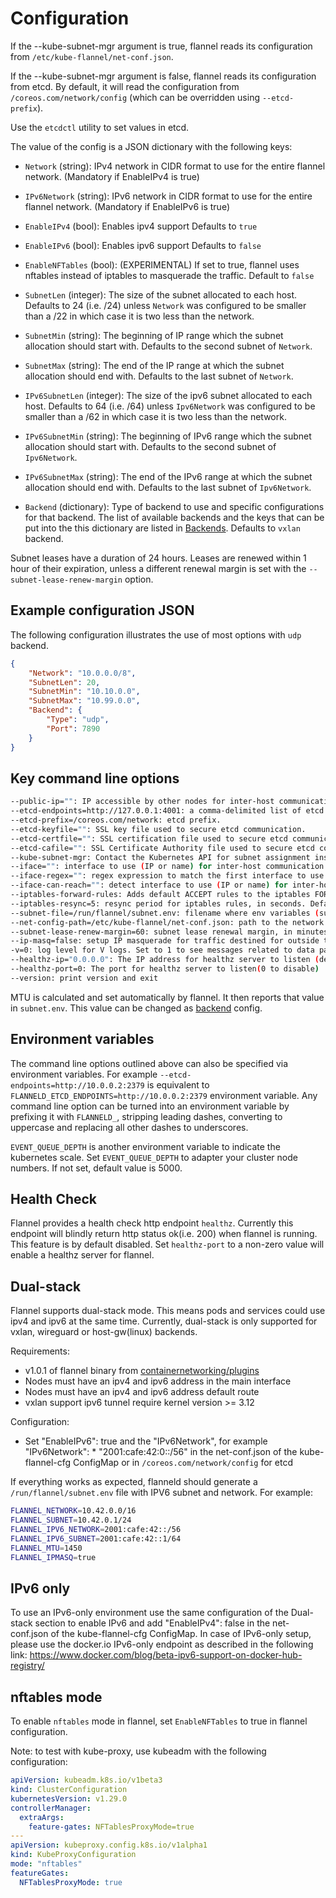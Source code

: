 # Configuration

If the --kube-subnet-mgr argument is true, flannel reads its configuration from `/etc/kube-flannel/net-conf.json`.

If the --kube-subnet-mgr argument is false, flannel reads its configuration from etcd.
By default, it will read the configuration from `/coreos.com/network/config` (which can be overridden using `--etcd-prefix`).

Use the `etcdctl` utility to set values in etcd.

The value of the config is a JSON dictionary with the following keys:

* `Network` (string): IPv4 network in CIDR format to use for the entire flannel network. (Mandatory if EnableIPv4 is true)

* `IPv6Network` (string): IPv6 network in CIDR format to use for the entire flannel network. (Mandatory if EnableIPv6 is true)

* `EnableIPv4` (bool): Enables ipv4 support
  Defaults to `true`

* `EnableIPv6` (bool): Enables ipv6 support
  Defaults to `false`

* `EnableNFTables` (bool): (EXPERIMENTAL) If set to true, flannel uses nftables instead of iptables to masquerade the traffic.
   Default to `false`

* `SubnetLen` (integer): The size of the subnet allocated to each host.
   Defaults to 24 (i.e. /24) unless `Network` was configured to be smaller than a /22 in which case it is two less than the network.

* `SubnetMin` (string): The beginning of IP range which the subnet allocation should start with.
   Defaults to the second subnet of `Network`.

* `SubnetMax` (string): The end of the IP range at which the subnet allocation should end with.
   Defaults to the last subnet of `Network`.

* `IPv6SubnetLen` (integer): The size of the ipv6 subnet allocated to each host.
   Defaults to 64 (i.e. /64) unless `Ipv6Network` was configured to be smaller than a /62 in which case it is two less than the network.

* `IPv6SubnetMin` (string): The beginning of IPv6 range which the subnet allocation should start with.
   Defaults to the second subnet of `Ipv6Network`.

* `IPv6SubnetMax` (string): The end of the IPv6 range at which the subnet allocation should end with.
   Defaults to the last subnet of `Ipv6Network`.

* `Backend` (dictionary): Type of backend to use and specific configurations for that backend.
   The list of available backends and the keys that can be put into the this dictionary are listed in [Backends](backends.md).
   Defaults to `vxlan` backend.

Subnet leases have a duration of 24 hours. Leases are renewed within 1 hour of their expiration,
unless a different renewal margin is set with the ``--subnet-lease-renew-margin`` option.

## Example configuration JSON

The following configuration illustrates the use of most options with `udp` backend.

```json
{
	"Network": "10.0.0.0/8",
	"SubnetLen": 20,
	"SubnetMin": "10.10.0.0",
	"SubnetMax": "10.99.0.0",
	"Backend": {
		"Type": "udp",
		"Port": 7890
	}
}
```

## Key command line options

```bash
--public-ip="": IP accessible by other nodes for inter-host communication. Defaults to the IP of the interface being used for communication.
--etcd-endpoints=http://127.0.0.1:4001: a comma-delimited list of etcd endpoints.
--etcd-prefix=/coreos.com/network: etcd prefix.
--etcd-keyfile="": SSL key file used to secure etcd communication.
--etcd-certfile="": SSL certification file used to secure etcd communication.
--etcd-cafile="": SSL Certificate Authority file used to secure etcd communication.
--kube-subnet-mgr: Contact the Kubernetes API for subnet assignment instead of etcd.
--iface="": interface to use (IP or name) for inter-host communication. Defaults to the interface for the default route on the machine. This can be specified multiple times to check each option in order. Returns the first match found.
--iface-regex="": regex expression to match the first interface to use (IP or name) for inter-host communication. If unspecified, will default to the interface for the default route on the machine. This can be specified multiple times to check each regex in order. Returns the first match found. This option is superseded by the iface option and will only be used if nothing matches any option specified in the iface options.
--iface-can-reach="": detect interface to use (IP or name) for inter-host communication based on which will be used for provided IP. This is exactly the interface to use of command "ip route get <ip-address>" (example: --iface-can-reach=192.168.1.1 results the interface can be reached to 192.168.1.1 will be selected)
--iptables-forward-rules: Adds default ACCEPT rules to the iptables FORWARD chain to allow network traffic forwarding (default: true).
--iptables-resync=5: resync period for iptables rules, in seconds. Defaults to 5 seconds, if you see a large amount of contention for the iptables lock increasing this will probably help.
--subnet-file=/run/flannel/subnet.env: filename where env variables (subnet and MTU values) will be written to.
--net-config-path=/etc/kube-flannel/net-conf.json: path to the network configuration file to use
--subnet-lease-renew-margin=60: subnet lease renewal margin, in minutes.
--ip-masq=false: setup IP masquerade for traffic destined for outside the flannel network. Flannel assumes that the default policy is ACCEPT in the NAT POSTROUTING chain.
-v=0: log level for V logs. Set to 1 to see messages related to data path.
--healthz-ip="0.0.0.0": The IP address for healthz server to listen (default "0.0.0.0")
--healthz-port=0: The port for healthz server to listen(0 to disable)
--version: print version and exit
```

MTU is calculated and set automatically by flannel. It then reports that value in `subnet.env`. This value can be changed as [backend](backends.md) config.

## Environment variables

The command line options outlined above can also be specified via environment variables.
For example `--etcd-endpoints=http://10.0.0.2:2379` is equivalent to `FLANNELD_ETCD_ENDPOINTS=http://10.0.0.2:2379` environment variable.
Any command line option can be turned into an environment variable by prefixing it with `FLANNELD_`, stripping leading dashes, converting to uppercase and replacing all other dashes to underscores.

`EVENT_QUEUE_DEPTH` is another environment variable to indicate the kubernetes scale. Set `EVENT_QUEUE_DEPTH` to adapter your cluster node numbers. If not set, default value is 5000. 

## Health Check

Flannel provides a health check http endpoint `healthz`. Currently this endpoint will blindly
return http status ok(i.e. 200) when flannel is running. This feature is by default disabled.
Set `healthz-port` to a non-zero value will enable a healthz server for flannel.

## Dual-stack

Flannel supports dual-stack mode. This means pods and services could use ipv4 and ipv6 at the same time. Currently, dual-stack is only supported for vxlan, wireguard or host-gw(linux) backends.

Requirements:
* v1.0.1 of flannel binary from [containernetworking/plugins](https://github.com/containernetworking/plugins)
* Nodes must have an ipv4 and ipv6 address in the main interface
* Nodes must have an ipv4 and ipv6 address default route
* vxlan support ipv6 tunnel require kernel version >= 3.12

Configuration:
* Set "EnableIPv6": true and the "IPv6Network", for example "IPv6Network": * "2001:cafe:42:0::/56" in the net-conf.json of the kube-flannel-cfg ConfigMap or in `/coreos.com/network/config` for etcd

If everything works as expected, flanneld should generate a `/run/flannel/subnet.env` file with IPV6 subnet and network. For example:

```bash
FLANNEL_NETWORK=10.42.0.0/16
FLANNEL_SUBNET=10.42.0.1/24
FLANNEL_IPV6_NETWORK=2001:cafe:42::/56
FLANNEL_IPV6_SUBNET=2001:cafe:42::1/64
FLANNEL_MTU=1450
FLANNEL_IPMASQ=true
```

## IPv6 only

To use an IPv6-only environment use the same configuration of the Dual-stack section to enable IPv6 and add "EnableIPv4": false in the net-conf.json of the kube-flannel-cfg ConfigMap. In case of IPv6-only setup, please use the docker.io IPv6-only endpoint as described in the following link: https://www.docker.com/blog/beta-ipv6-support-on-docker-hub-registry/

## nftables mode
To enable `nftables` mode in flannel, set `EnableNFTables` to true in flannel configuration.

Note: to test with kube-proxy, use kubeadm with the following configuration:
```yaml
apiVersion: kubeadm.k8s.io/v1beta3
kind: ClusterConfiguration
kubernetesVersion: v1.29.0
controllerManager:
  extraArgs:
    feature-gates: NFTablesProxyMode=true
---
apiVersion: kubeproxy.config.k8s.io/v1alpha1
kind: KubeProxyConfiguration
mode: "nftables"
featureGates:
  NFTablesProxyMode: true
```
